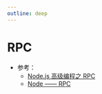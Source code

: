 ```yaml
---
outline: deep
---
```

# RPC
- 参考：
  - [Node.js 高级编程之 RPC](https://zhuanlan.zhihu.com/p/598460945)
  - [Node —— RPC](https://zhuanlan.zhihu.com/p/111173145)
